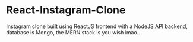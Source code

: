 # React-Instagram-Clone
Instagram clone built using ReactJS frontend with a NodeJS API backend, database is Mongo, the MERN stack is you wish lmao.. 
